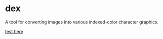 # dex
A tool for converting images into various indexed-color character graphics.

[test here](https://bananattack.github.io/dex/)
